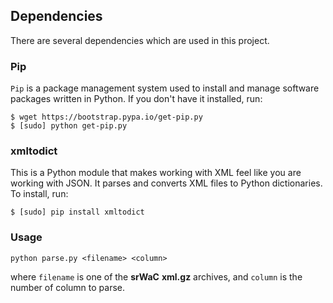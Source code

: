 ## Dependencies
There are several dependencies which are used in this project. 
### Pip
`Pip` is a package management system used to install and manage software packages written in Python. If you don't have it installed, run:
    
    $ wget https://bootstrap.pypa.io/get-pip.py
    $ [sudo] python get-pip.py

### xmltodict
This is a Python module that makes working with XML feel like you are working with JSON. It parses and converts XML files to Python dictionaries. To install, run:

    $ [sudo] pip install xmltodict
### Usage
    python parse.py <filename> <column>
where `filename` is one of the **srWaC** **xml.gz** archives, and `column` is the number of column to parse. 
